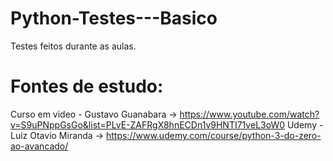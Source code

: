 # Python-Testes---Basico
Testes feitos durante as aulas.

# Fontes de estudo:
Curso em video - Gustavo Guanabara -> https://www.youtube.com/watch?v=S9uPNppGsGo&list=PLvE-ZAFRgX8hnECDn1v9HNTI71veL3oW0
Udemy - Luiz Otavio Miranda -> https://www.udemy.com/course/python-3-do-zero-ao-avancado/
